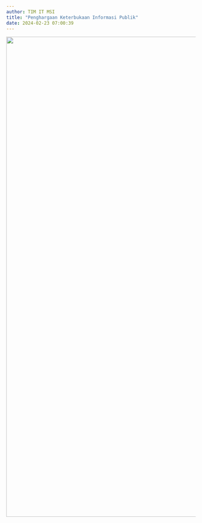 ```yaml
---
author: TIM IT MSI
title: "Penghargaan Keterbukaan Informasi Publik"
date: 2024-02-23 07:00:39
---
```

<p><img src="/images/wAAWy9HpXPSqJAMZWiRy.png" alt="" width="1148" height="1278" /></p>